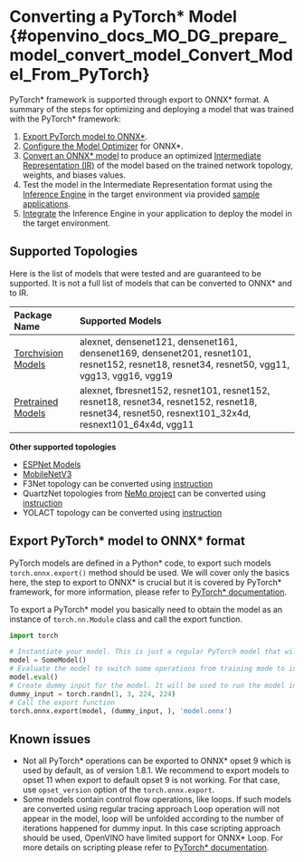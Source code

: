 # Converting a PyTorch* Model {#openvino_docs_MO_DG_prepare_model_convert_model_Convert_Model_From_PyTorch}

PyTorch* framework is supported through export to ONNX\* format. A summary of the steps for optimizing and deploying a model that was trained with the PyTorch\* framework:

1. [Export PyTorch model to ONNX\*](#export-to-onnx).
2. [Configure the Model Optimizer](../Config_Model_Optimizer.md) for ONNX\*.
3. [Convert an ONNX\* model](Convert_Model_From_ONNX.md) to produce an optimized [Intermediate Representation (IR)](../../IR_and_opsets.md) of the model based on the trained network topology, weights, and biases values.
4. Test the model in the Intermediate Representation format using the [Inference Engine](../../../IE_DG/Deep_Learning_Inference_Engine_DevGuide.md) in the target environment via provided [sample applications](../../../IE_DG/Samples_Overview.md).
5. [Integrate](../../../IE_DG/Samples_Overview.md) the Inference Engine in your application to deploy the model in the target environment.

## Supported Topologies

Here is the list of models that were tested and are guaranteed to be supported.
It is not a full list of models that can be converted to ONNX\* and to IR.

|Package Name|Supported Models|
|:----|:----|
| [Torchvision Models](https://pytorch.org/docs/stable/torchvision/index.html) | alexnet, densenet121, densenet161, densenet169, densenet201, resnet101, resnet152, resnet18, resnet34, resnet50, vgg11, vgg13, vgg16, vgg19 |
| [Pretrained Models](https://github.com/Cadene/pretrained-models.pytorch) | alexnet, fbresnet152, resnet101, resnet152, resnet18, resnet34, resnet152, resnet18, resnet34, resnet50, resnext101_32x4d, resnext101_64x4d, vgg11 |

**Other supported topologies**

* [ESPNet Models](https://github.com/sacmehta/ESPNet/tree/master/pretrained)
* [MobileNetV3](https://github.com/d-li14/mobilenetv3.pytorch)
* F3Net topology can be converted using [instruction](pytorch_specific/Convert_F3Net.md)
* QuartzNet topologies from [NeMo project](https://github.com/NVIDIA/NeMo) can be converted using [instruction](pytorch_specific/Convert_QuartzNet.md)
* YOLACT topology can be converted using [instruction](pytorch_specific/Convert_YOLACT.md)

## Export PyTorch\* model to ONNX\* format <a name="export-to-onnx"></a>

PyTorch models are defined in a Python\* code, to export such models `torch.onnx.export()` method should be used.
We will cover only the basics here, the step to export to ONNX\* is crucial but it is covered by PyTorch\* framework, for more information, please refer to [PyTorch\* documentation](https://pytorch.org/docs/stable/onnx.html).

To export a PyTorch\* model you basically need to obtain the model as an instance of `torch.nn.Module` class and call the export function.
```python
import torch

# Instantiate your model. This is just a regular PyTorch model that will be exported in the following steps.
model = SomeModel()
# Evaluate the model to switch some operations from training mode to inference.
model.eval()
# Create dummy input for the model. It will be used to run the model inside export function. 
dummy_input = torch.randn(1, 3, 224, 224)
# Call the export function
torch.onnx.export(model, (dummy_input, ), 'model.onnx')
```

## Known issues

* Not all PyTorch\* operations can be exported to ONNX\* opset 9 which is used by default, as of version 1.8.1.
We recommend to export models to opset 11 when export to default opset 9 is not working. For that case, use `opset_version`
option of the `torch.onnx.export`.
* Some models contain control flow operations, like loops. If such models are converted using regular tracing approach
Loop operation will not appear in the model, loop will be unfolded according to the number of iterations happened for
dummy input. In this case scripting approach should be used, OpenVINO have limited support for ONNX\* Loop. For more
details on scripting please refer to [PyTorch\* documentation](https://pytorch.org/docs/stable/onnx.html).

